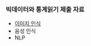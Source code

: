 ### 빅데이터와 통계읽기 제출 자료

* [이미지 인식](https://github.com/hersheythings/hersheyrepo/blob/main/ML/big%20data%20reading_test/solution_1_pdf.pdf)
* 음성 인식
* NLP
